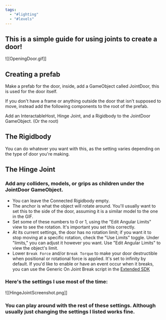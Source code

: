 ```yaml
---
tags:
  - "#lighting"
  - "#levels"
---
```

## This is a simple guide for using joints to create a door!

![[OpeningDoor.gif]]

## Creating a prefab

Make a prefab for the door, inside, add a GameObject called JointDoor, this is used for the door itself. 

If you don't have a frame or anything outside the door that isn't supposed to move, instead add the following components to the root of the prefab.

Add an InteractableHost, Hinge Joint, and a Rigidbody to the JointDoor GameObject. (Or the root)

## The Rigidbody

You can do whatever you want with this, as the setting varies depending on the type of door you're making.

## The Hinge Joint

### Add any colliders, models, or grips as children under the JointDoor GameObject.

- You can leave the Connected Rigidbody empty.
- The anchor is what the object will rotate around. You'll usually want to set this to the side of the door, assuming it is a similar model to the one in the GIF.
- Set some of these numbers to 0 or 1, using the "Edit Angular Limits" view to see the rotation. It's important you set this correctly.
- At its current settings, the door has no rotation limit; if you want it to stop moving at a specific rotation, check the "Use Limits" toggle. Under "limits," you can adjust it however you want. Use "Edit Angular Limits" to view the object's limit.
- Lower `Break Force` and/or `Break Torque` to make your door destructible when positional or rotational force is applied. It's set to infinity by default. If you'd like to enable or have an event occur when it breaks, you can use the Generic On Joint Break script in the [Extended SDK](https://github.com/notnotnotswipez/Marrow-ExtendedSDK-MAINTAINED)

### Here's the settings I use most of the time:

![[HingeJointScreenshot.png]]

### You can play around with the rest of these settings. Although usually just changing the settings I listed works fine.
